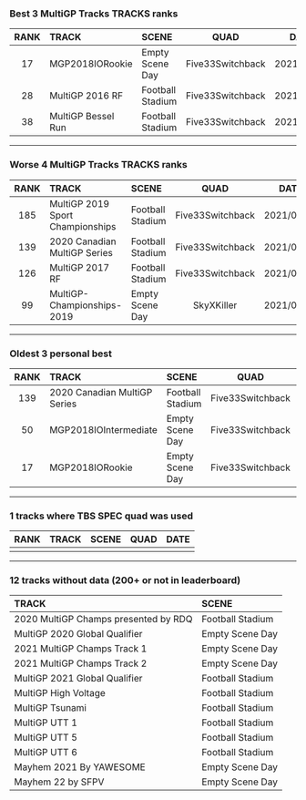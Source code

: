 ### Best 3 MultiGP Tracks TRACKS ranks
|RANK|TRACK|SCENE|QUAD|DATE|
|:---:|:---|:---|:---:|:---:|
|17|MGP2018IORookie|Empty Scene Day|Five33Switchback|2021/07/03|
|28|MultiGP 2016 RF|Football Stadium|Five33Switchback|2021/07/17|
|38|MultiGP Bessel Run|Football Stadium|Five33Switchback|2021/08/02|
---
### Worse 4 MultiGP Tracks TRACKS ranks
|RANK|TRACK|SCENE|QUAD|DATE|
|:---:|:---|:---|:---:|:---:|
|185|MultiGP 2019 Sport Championships|Football Stadium|Five33Switchback|2021/07/21|
|139|2020 Canadian MultiGP Series|Football Stadium|Five33Switchback|2021/03/04|
|126|MultiGP 2017 RF|Football Stadium|Five33Switchback|2021/07/17|
|99|MultiGP-Championships-2019|Empty Scene Day|SkyXKiller|2021/08/25|
---
### Oldest 3 personal best
|RANK|TRACK|SCENE|QUAD|DATE|
|:---:|:---|:---|:---:|:---:|
|139|2020 Canadian MultiGP Series|Football Stadium|Five33Switchback|2021/03/04|
|50|MGP2018IOIntermediate|Empty Scene Day|Five33Switchback|2021/07/03|
|17|MGP2018IORookie|Empty Scene Day|Five33Switchback|2021/07/03|
---
### 1 tracks where TBS SPEC quad was used
|RANK|TRACK|SCENE|QUAD|DATE|
|:---:|:---|:---|:---:|:---:|
||||||
---
### 12 tracks without data (200+ or not in leaderboard)
|TRACK|SCENE|
|:---|:---|
|2020 MultiGP Champs presented by RDQ|Football Stadium|
|MultiGP 2020 Global Qualifier|Empty Scene Day|
|2021 MultiGP Champs Track 1|Empty Scene Day|
|2021 MultiGP Champs Track 2|Empty Scene Day|
|MultiGP 2021 Global Qualifier|Football Stadium|
|MultiGP High Voltage|Football Stadium|
|MultiGP Tsunami|Football Stadium|
|MultiGP UTT 1|Football Stadium|
|MultiGP UTT 5|Football Stadium|
|MultiGP UTT 6|Football Stadium|
|Mayhem 2021 By YAWESOME|Empty Scene Day|
|Mayhem 22 by SFPV|Empty Scene Day|

